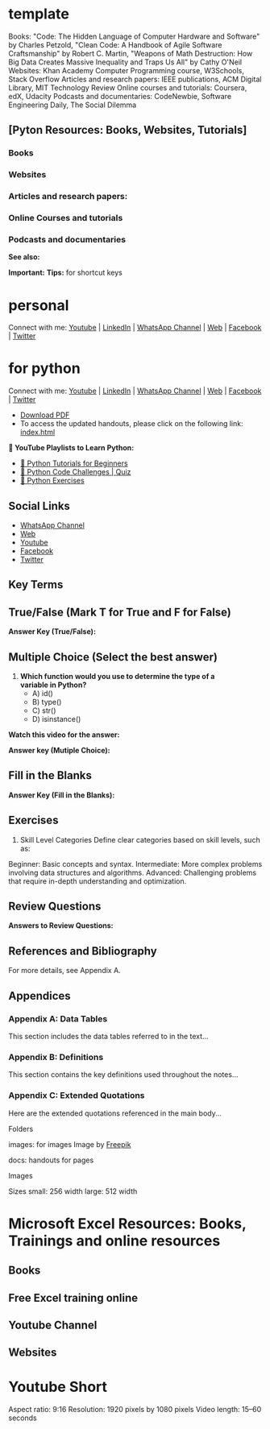 # template

Books: "Code: The Hidden Language of Computer Hardware and Software" by Charles Petzold, "Clean Code: A Handbook of Agile Software Craftsmanship" by Robert C. Martin, "Weapons of Math Destruction: How Big Data Creates Massive Inequality and Traps Us All" by Cathy O'Neil
Websites: Khan Academy Computer Programming course, W3Schools, Stack Overflow
Articles and research papers: IEEE publications, ACM Digital Library, MIT Technology Review
Online courses and tutorials: Coursera, edX, Udacity
Podcasts and documentaries: CodeNewbie, Software Engineering Daily, The Social Dilemma

## [Pyton Resources: Books, Websites, Tutorials]
### Books
### Websites
### Articles and research papers:
### Online Courses and tutorials
### Podcasts and documentaries

**See also:**


**Important:**
**Tips:**
for shortcut keys
# personal 
Connect with me: [Youtube](https://www.youtube.com/yasirbhutta) \| [LinkedIn](https://www.linkedin.com/in/yasirbhutta/) \| [WhatsApp Channel](https://whatsapp.com/channel/0029VaC3BC160eBZZSs3CW0c) \| [Web](https://yasirbhutta.github.io/) \| [Facebook](https://www.facebook.com/yasirbhutta786) \| [Twitter](https://twitter.com/yasirbhutta)

# for python
Connect with me: [Youtube](https://www.youtube.com/yasirbhutta) \| [LinkedIn](https://www.linkedin.com/in/yasirbhutta/) \| [WhatsApp Channel](https://whatsapp.com/channel/0029VaeGV0517En4iyZGWn2P) \| [Web](https://yasirbhutta.github.io/) \| [Facebook](https://www.facebook.com/yasirbhutta786) \| [Twitter](https://twitter.com/yasirbhutta)

- [Download PDF](#)  
- To access the updated handouts, please click on the following link:
[index.html](../yasirbhutta.github.io/index.md)

**🎥 YouTube Playlists to Learn Python:**

- [🔗 Python Tutorials for Beginners](https://youtube.com/playlist?list=PLKYRx0Ibk7Vi-CC7ik98qT0VKK0F7ikja)
- [🔗 Python Code Challenges | Quiz](https://www.youtube.com/playlist?list=PLKYRx0Ibk7VjyzKhi5vH35GQKQl_TnWOn)
- [🔗 Python Exercises](https://www.youtube.com/playlist?list=PLKYRx0Ibk7Vh9nG-GwBzsjP5TfOCjv1LH)

## Social Links

- [WhatsApp Channel](https://whatsapp.com/channel/0029VaC3BC160eBZZSs3CW0c)
- [Web](https://yasirbhutta.github.io/)
- [Youtube](https://www.youtube.com/yasirbhutta)
- [Facebook](https://www.facebook.com/yasirbhutta786)
- [Twitter](https://twitter.com/yasirbhutta)

## Key Terms

## True/False (Mark T for True and F for False)

**Answer Key (True/False):**

## Multiple Choice (Select the best answer)

1. **Which function would you use to determine the type of a variable in Python?**
   - A) id()
   - B) type()
   - C) str()
   - D) isinstance()
  
**Watch this video for the answer:**

**Answer key (Mutiple Choice):**

## Fill in the Blanks

**Answer Key (Fill in the Blanks):**

## Exercises

1. Skill Level Categories
Define clear categories based on skill levels, such as:

Beginner: Basic concepts and syntax.
Intermediate: More complex problems involving data structures and algorithms.
Advanced: Challenging problems that require in-depth understanding and optimization.

## Review Questions

**Answers to Review Questions:**

## References and Bibliography

For more details, see Appendix A.

## **Appendices**

### **Appendix A: Data Tables**
This section includes the data tables referred to in the text...

### **Appendix B: Definitions**
This section contains the key definitions used throughout the notes...

### **Appendix C: Extended Quotations**
Here are the extended quotations referenced in the main body...

Folders

images: for images
Image by [Freepik]("https://www.freepik.com/free-vector/flat-design-hard-drive-illustration_25560978.htm)

docs: handouts for pages

Images

Sizes
small: 256 width
large: 512 width


# Microsoft Excel Resources: Books, Trainings and online resources

## Books

## Free Excel training online

## Youtube Channel

## Websites


# Youtube Short

Aspect ratio: 9:16
Resolution: 1920 pixels by 1080 pixels
Video length: 15–60 seconds
